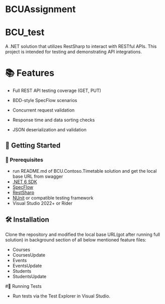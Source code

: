 # BCUAssignment

# BCU_test
A .NET solution that utilizes RestSharp to interact with RESTful APIs. This project is intended for testing and demonstrating API integrations.

# 📚 Features
- Full REST API testing coverage (GET, PUT)

- BDD-style SpecFlow scenarios

- Concurrent request validation

- Response time and data sorting checks

- JSON deserialization and validation

## 🚀 Getting Started

### 🔧 Prerequisites

- run README.md of BCU.Contoso.Timetable solution and get the local base URL from swagger
- [.NET 6 SDK](https://dotnet.microsoft.com/en-us/download)
- [SpecFlow](https://specflow.org/)
- [RestSharp](https://restsharp.dev/)
- [NUnit](https://nunit.org/) or compatible testing framework
- Visual Studio 2022+ or Rider

## 🛠 Installation

Clone the repository and modified the local base URL(got after running full solution) in background section of all below mentioned feature files:
- Courses
- CoursesUpdate
- Events
- EventsUpdate
- Students
- StudentsUpdate

#🧪 Running Tests
- Run tests via the Test Explorer in Visual Studio.

